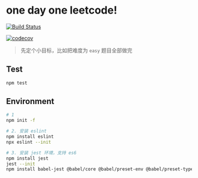 # one day one leetcode!

[![Build Status](https://www.travis-ci.org/lpeihan/leetcode-javascript.svg?branch=master)](https://www.travis-ci.org/lpeihan/leetcode-javascript)

[![codecov](https://codecov.io/gh/lpeihan/leetcode-javascript/branch/master/graph/badge.svg)](https://codecov.io/gh/lpeihan/leetcode-javascript)

> 先定个小目标，比如把难度为 `easy` 题目全部做完

## Test

```bash
npm test
```

## Environment

```bash
# 1
npm init -f

# 2. 安装 eslint
npm install eslint
npx eslint --init

# 3. 安装 jest 环境，支持 es6
npm install jest
jest --init
npm install babel-jest @babel/core @babel/preset-env @babel/preset-typescript -D
```
